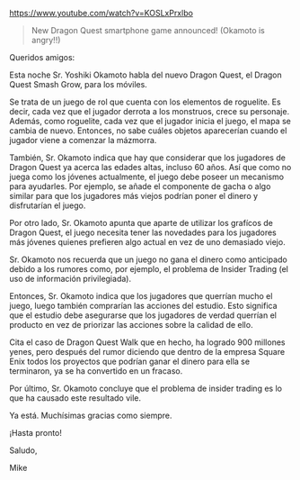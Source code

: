 https://www.youtube.com/watch?v=KOSLxPrxlbo

> New Dragon Quest smartphone game announced! (Okamoto is angry!!)

Queridos amigos:

Esta noche Sr. Yoshiki Okamoto habla del nuevo Dragon Quest, el Dragon Quest Smash Grow, para los móviles. 

Se trata de un juego de rol que cuenta con los elementos de roguelite. Es decir, cada vez que el jugador derrota a los monstruos, crece su personaje. Además, como roguelite, cada vez que el jugador inicia el juego, el mapa se cambia de nuevo. Entonces, no sabe cuáles objetos aparecerían cuando el jugador viene a comenzar la mázmorra.

También, Sr. Okamoto indica que hay que considerar que los jugadores de Dragon Quest ya acerca las edades altas, incluso 60 años. Así que como no juega como los jóvenes actualmente, el juego debe poseer un mecanismo para ayudarles. Por ejemplo, se añade el componente de gacha o algo similar para que los jugadores más viejos podrían poner el dinero y disfrutarían el juego. 

Por otro lado, Sr. Okamoto apunta que aparte de utilizar los grafícos de Dragon Quest, el juego necesita tener las novedades para los jugadores más jóvenes quienes prefieren algo actual en vez de uno demasiado viejo.

Sr. Okamoto nos recuerda que un juego no gana el dinero como anticipado debido a los rumores como, por ejemplo, el problema de Insider Trading (el uso de información privilegiada). 

Entonces, Sr. Okamoto indica que los jugadores que querrían mucho el juego, luego también comprarían las acciones del estudio. Esto significa que el estudio debe asegurarse que los jugadores de verdad querrían el producto en vez de priorizar las acciones sobre la calidad de ello. 

Cita el caso de Dragon Quest Walk que en hecho, ha logrado 900 millones yenes, pero después del rumor diciendo que dentro de la empresa Square Enix todos los proyectos que podrían ganar el dinero para ella se terminaron, ya se ha convertido en un fracaso. 

Por último, Sr. Okamoto concluye que el problema de insider trading es lo que ha causado este resultado vile.

Ya está. Muchísimas gracias como siempre.

¡Hasta pronto!

Saludo,

Mike

